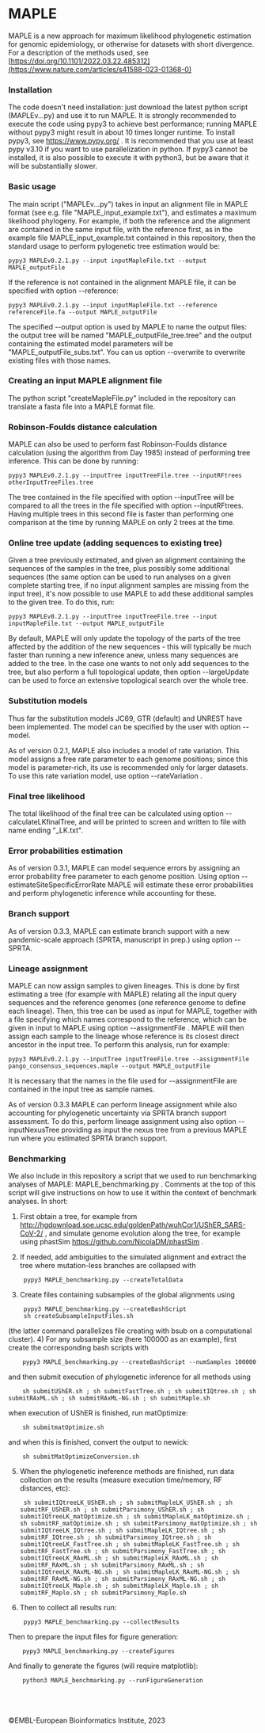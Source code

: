 # MAPLE

MAPLE is a new approach for maximum likelihood phylogenetic estimation for genomic epidemiology, or otherwise for datasets with short divergence.
For a description of the methods used, see [https://doi.org/10.1101/2022.03.22.485312](https://www.nature.com/articles/s41588-023-01368-0)


### Installation

The code doesn't need installation: just download the latest python script (MAPLEv...py) and use it to run MAPLE.
It is strongly recommended to execute the code using pypy3 to achieve best performance; running MAPLE without pypy3 might result in about 10 times longer runtime.
To install pypy3, see https://www.pypy.org/ . It is recommended that you use at least pypy v3.10 if you want to use parallelization in python.
If pypy3 cannot be installed, it is also possible to execute it with python3, but be aware that it will be substantially slower.


### Basic usage

The main script ("MAPLEv...py") takes in input an alignment file in MAPLE format (see e.g. file "MAPLE_input_example.txt"), and estimates a maximum likelihood phylogeny. For example, if both the reference and the alignment are contained in the same input file, with the reference first, as in the example file MAPLE_input_example.txt contained in this repository, then the standard usage to perform pylogenetic tree estimation would be:

    pypy3 MAPLEv0.2.1.py --input inputMapleFile.txt --output MAPLE_outputFile

If the reference is not contained in the alignment MAPLE file, it can be specified with option --reference:

    pypy3 MAPLEv0.2.1.py --input inputMapleFile.txt --reference referenceFile.fa --output MAPLE_outputFile

The specified --output option is used by MAPLE to name the output files: the output tree will be named "MAPLE_outputFile_tree.tree" and the output containing the estimated model parameters will be "MAPLE_outputFile_subs.txt". You can us option --overwrite to overwrite existing files with those names.


### Creating an input MAPLE alignment file

The python script "createMapleFile.py" included in the repository can translate a fasta file into a MAPLE format file.


### Robinson-Foulds distance calculation

MAPLE can also be used to perform fast Robinson-Foulds distance calculation (using the algorithm from Day 1985) instead of performing tree inference.
This can be done by running:

    pypy3 MAPLEv0.2.1.py --inputTree inputTreeFile.tree --inputRFtrees otherInputTreeFiles.tree

The tree contained in the file specified with option --inputTree will be compared to all the trees in the file specified with option --inputRFtrees.
Having multiple trees in this second file is faster than performing one comparison at the time by running MAPLE on only 2 trees at the time.


### Online tree update (adding sequences to existing tree)

Given a tree previously estimated, and given an alignment containing the sequences of the samples in the tree, plus possibly some additional sequences (the same option can be used to run analyses on a given complete starting tree, if no input alignment samples are missing from the input tree), it's now possible to use MAPLE to add these additional samples to the given tree. To do this, run:

    pypy3 MAPLEv0.2.1.py --inputTree inputTreeFile.tree --input inputMapleFile.txt --output MAPLE_outputFile

By default, MAPLE will only update the topology of the parts of the tree affected by the addition of the new sequences - this will typically be much faster than running a new inference anew, unless many sequences are added to the tree. In the case one wants to not only add sequences to the tree, but also perform a full topological update, then option --largeUpdate can be used to force an extensive topological search over the whole tree.


### Substitution models

Thus far the substitution models JC69, GTR (default) and UNREST have been implemented. The model can be specified by the user with option --model.

As of version 0.2.1, MAPLE also includes a model of rate variation. This model assigns a free rate parameter to each genome positions; since this model is parameter-rich, its use is recommended only for larger datasets. To use this rate variation model, use option --rateVariation .


### Final tree likelihood

The total likelihood of the final tree can be calculated using option --calculateLKfinalTree, and will be printed to screen and written to file with name ending "_LK.txt".     


### Error probabilities estimation

As of version 0.3.1, MAPLE can model sequence errors by assigning an error probability free parameter to each genome position. Using option --estimateSiteSpecificErrorRate MAPLE will estimate these error probabilities and perform phylogenetic inference while accounting for these.


### Branch support

As of version 0.3.3, MAPLE can estimate branch support with a new pandemic-scale approach (SPRTA, manuscript in prep.) using option --SPRTA.


### Lineage assignment

MAPLE can now assign samples to given lineages. This is done by first estimating a tree (for example with MAPLE) relating all the input query sequences and the reference genomes (one reference genome to define each lineage). Then, this tree can be used as input for MAPLE, together with a file specifying which names correspond to the reference, which can be given in input to MAPLE using option --assignmentFile . MAPLE will then assign each sample to the lineage whose reference is its closest direct ancestor in the input tree.
To perform this analysis, run for example:

    pypy3 MAPLEv0.2.1.py --inputTree inputTreeFile.tree --assignmentFile pango_consensus_sequences.maple --output MAPLE_outputFile 

It is necessary that the names in the file used for --assignmentFile are contained in the input tree as sample names.

As of version 0.3.3 MAPLE can perform lineage assignment while also accounting for phylogenetic uncertainty via SPRTA branch support assessment. To do this, perform lineage assignment using also option --inputNexusTree providing as input the nexus tree from a previous MAPLE run where you estimated SPRTA branch support.



### Benchmarking

We also include in this repository a script that we used to run benchmarking analyses of MAPLE: MAPLE_benchmarking.py .
Comments at the top of this script will give instructions on how to use it within the context of benchmark analyses.
In short:
1) First obtain a tree, for example from http://hgdownload.soe.ucsc.edu/goldenPath/wuhCor1/UShER_SARS-CoV-2/ , and simulate genome evolution along the tree, for example using phastSim https://github.com/NicolaDM/phastSim .
2) If needed, add ambiguities to the simulated alignment and extract the tree where mutation-less branches are collapsed with

        pypy3 MAPLE_benchmarking.py --createTotalData
        
3) Create files containing subsamples of the global alignments using

        pypy3 MAPLE_benchmarking.py --createBashScript
        sh createSubsampleInputFiles.sh
        
(the latter command parallelizes file creating with bsub on a computational cluster).
4) For any subsample size (here 100000 as an example), first create the corresponding bash scripts with

        pypy3 MAPLE_benchmarking.py --createBashScript --numSamples 100000
        
and then submit execution of phylogenetic inference for all methods using

        sh submitUShER.sh ; sh submitFastTree.sh ; sh submitIQtree.sh ; sh submitRAxML.sh ; sh submitRAxML-NG.sh ; sh submitMaple.sh
        
when execution of UShER is finished, run matOptimize:

        sh submitmatOptimize.sh
        
and when this is finished, convert the output to newick:

        sh submitMatOptimizeConversion.sh
        
5) When the phylogenetic ineference methods are finished, run data collection on the results (measure execution time/memory, RF distances, etc):

        sh submitIQtreeLK_UShER.sh ; sh submitMapleLK_UShER.sh ; sh submitRF_UShER.sh ; sh submitParsimony_UShER.sh ; sh submitIQtreeLK_matOptimize.sh ; sh submitMapleLK_matOptimize.sh ; sh submitRF_matOptimize.sh ; sh submitParsimony_matOptimize.sh ; sh submitIQtreeLK_IQtree.sh ; sh submitMapleLK_IQtree.sh ; sh submitRF_IQtree.sh ; sh submitParsimony_IQtree.sh ; sh submitIQtreeLK_FastTree.sh ; sh submitMapleLK_FastTree.sh ; sh submitRF_FastTree.sh ; sh submitParsimony_FastTree.sh ; sh submitIQtreeLK_RAxML.sh ; sh submitMapleLK_RAxML.sh ; sh submitRF_RAxML.sh ; sh submitParsimony_RAxML.sh ; sh submitIQtreeLK_RAxML-NG.sh ; sh submitMapleLK_RAxML-NG.sh ; sh submitRF_RAxML-NG.sh ; sh submitParsimony_RAxML-NG.sh ; sh submitIQtreeLK_Maple.sh ; sh submitMapleLK_Maple.sh ; sh submitRF_Maple.sh ; sh submitParsimony_Maple.sh
        
6) Then to collect all results run:

        pypy3 MAPLE_benchmarking.py --collectResults
        
Then to prepare the input files for figure generation:

        pypy3 MAPLE_benchmarking.py --createFigures
        
And finally to generate the figures (will require matplotlib):

        python3 MAPLE_benchmarking.py --runFigureGeneration
    


<br />
<br />
<br />
©EMBL-European Bioinformatics Institute, 2023
